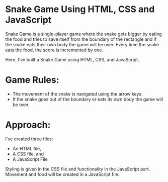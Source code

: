 # Snake Game Using HTML, CSS and JavaScript
Snake Game is a single-player game where the snake gets bigger by eating the food and tries to save itself from the boundary of the rectangle and if the snake eats their own body the game will be over. Every time the snake eats the food, the score is incremented by one.

Here, I've built a Snake Game using HTML, CSS, and JavaScript.

# Game Rules:
* The movement of the snake is navigated using the arrow keys.
* If the snake goes out of the boundary or eats its own body the game will be over.

# Approach:  
I've created three files:
* An HTML file,
* A CSS file, and
* A JavaScript File

Styling is given in the CSS file and functionality in the JavaScript part. Movement and food will be created in a JavaScript file.
